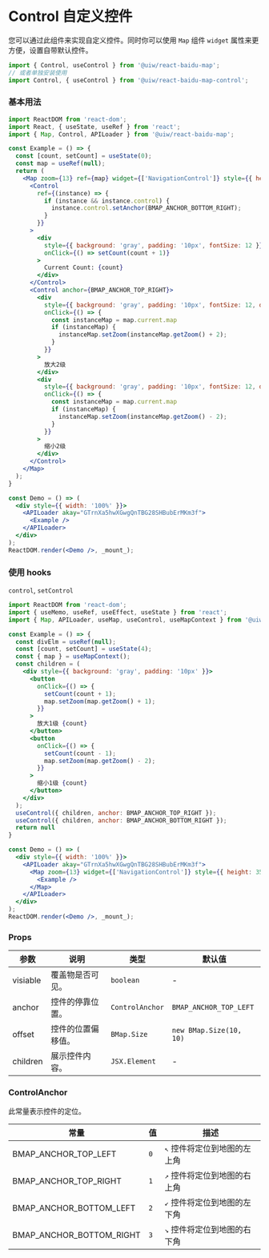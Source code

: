 Control 自定义控件
===

您可以通过此组件来实现自定义控件。同时你可以使用 `Map` 组件 `widget` 属性来更方便，设置自带默认控件。

```jsx
import { Control, useControl } from '@uiw/react-baidu-map';
// 或者单独安装使用
import Control, { useControl } from '@uiw/react-baidu-map-control';
```

### 基本用法

<!--rehype:bgWhite=true&codeSandbox=true&codePen=true-->
```jsx
import ReactDOM from 'react-dom';
import React, { useState, useRef } from 'react';
import { Map, Control, APILoader } from '@uiw/react-baidu-map';

const Example = () => {
  const [count, setCount] = useState(0);
  const map = useRef(null);
  return (
    <Map zoom={13} ref={map} widget={['NavigationControl']} style={{ height: 350 }}>
      <Control
        ref={(instance) => {
          if (instance && instance.control) {
            instance.control.setAnchor(BMAP_ANCHOR_BOTTOM_RIGHT);
          }
        }}
      >
        <div
          style={{ background: 'gray', padding: '10px', fontSize: 12 }}
          onClick={() => setCount(count + 1)}
        >
          Current Count: {count}
        </div>
      </Control>
      <Control anchor={BMAP_ANCHOR_TOP_RIGHT}>
        <div
          style={{ background: 'gray', padding: '10px', fontSize: 12, display: 'inline-block' }}
          onClick={() => {
            const instanceMap = map.current.map
            if (instanceMap) {
              instanceMap.setZoom(instanceMap.getZoom() + 2);
            }
          }}
        >
          放大2级
        </div>
        <div
          style={{ background: 'gray', padding: '10px', fontSize: 12, display: 'inline-block', color: '#fff' }}
          onClick={() => {
            const instanceMap = map.current.map
            if (instanceMap) {
              instanceMap.setZoom(instanceMap.getZoom() - 2);
            }
          }}
        >
          缩小2级
        </div>
      </Control>
    </Map>
  );
}

const Demo = () => (
  <div style={{ width: '100%' }}>
    <APILoader akay="GTrnXa5hwXGwgQnTBG28SHBubErMKm3f">
      <Example />
    </APILoader>
  </div>
);
ReactDOM.render(<Demo />, _mount_);
```

### 使用 hooks

`control`, `setControl`

<!--rehype:bgWhite=true&codeSandbox=true&codePen=true-->
```jsx
import ReactDOM from 'react-dom';
import { useMemo, useRef, useEffect, useState } from 'react';
import { Map, APILoader, useMap, useControl, useMapContext } from '@uiw/react-baidu-map';

const Example = () => {
  const divElm = useRef(null);
  const [count, setCount] = useState(4);
  const { map } = useMapContext();
  const children = (
    <div style={{ background: 'gray', padding: '10px' }}>
      <button
        onClick={() => {
          setCount(count + 1);
          map.setZoom(map.getZoom() + 1);
        }}
      >
        放大1级 {count}
      </button>
      <button
        onClick={() => {
          setCount(count - 1);
          map.setZoom(map.getZoom() - 2);
        }}
      >
        缩小1级 {count}
      </button>
    </div>
  );
  useControl({ children, anchor: BMAP_ANCHOR_TOP_RIGHT });
  useControl({ children, anchor: BMAP_ANCHOR_BOTTOM_RIGHT });
  return null
}

const Demo = () => (
  <div style={{ width: '100%' }}>
    <APILoader akay="GTrnXa5hwXGwgQnTBG28SHBubErMKm3f">
      <Map zoom={13} widget={['NavigationControl']} style={{ height: 350 }}>
        <Example />
      </Map>
    </APILoader>
  </div>
);
ReactDOM.render(<Demo />, _mount_);
```

### Props

| 参数 | 说明 | 类型 | 默认值 |
| ----- | ----- | ----- | ----- |
| visiable | 覆盖物是否可见。 | `boolean` | - |
| anchor | 控件的停靠位置。| `ControlAnchor` | `BMAP_ANCHOR_TOP_LEFT` |
| offset | 控件的位置偏移值。 | `BMap.Size` | `new BMap.Size(10, 10)` |
| children | 展示控件内容。 | `JSX.Element` | - |

### ControlAnchor

此常量表示控件的定位。

| 常量 | 值 | 描述 |
| ----- | ----- | ----- |
| BMAP_ANCHOR_TOP_LEFT | `0` | `↖` 控件将定位到地图的左上角 |
| BMAP_ANCHOR_TOP_RIGHT | `1` | `↗` 控件将定位到地图的右上角 |
| BMAP_ANCHOR_BOTTOM_LEFT | `2` | `↙` 控件将定位到地图的左下角 |
| BMAP_ANCHOR_BOTTOM_RIGHT | `3` | `↘` 控件将定位到地图的右下角 |
